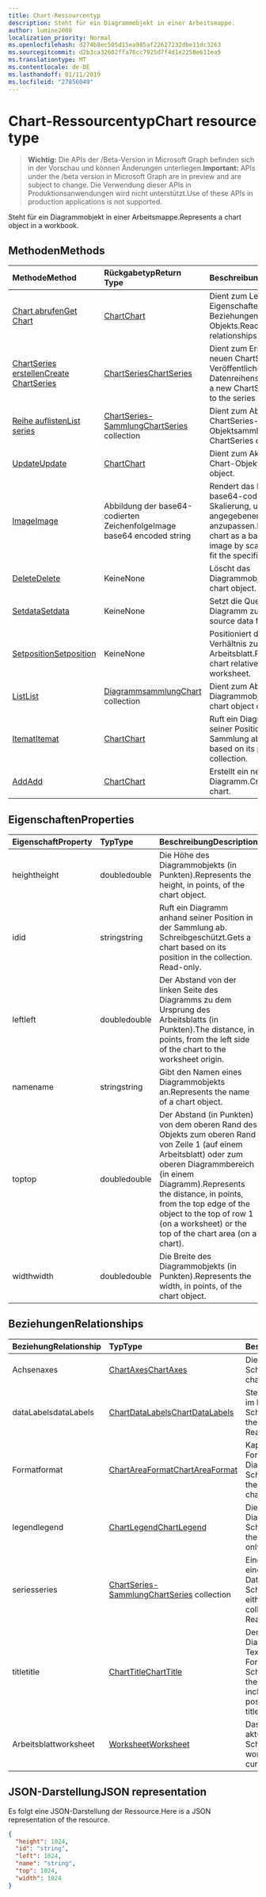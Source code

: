 ```yaml
---
title: Chart-Ressourcentyp
description: Steht für ein Diagrammobjekt in einer Arbeitsmappe.
author: lumine2008
localization_priority: Normal
ms.openlocfilehash: d274b8ec505d15ea985af22627232dbe11dc3263
ms.sourcegitcommit: d2b3ca32602ffa76cc7925d7f4d1e2258e611ea5
ms.translationtype: MT
ms.contentlocale: de-DE
ms.lasthandoff: 01/11/2019
ms.locfileid: "27856049"
---
```

# <a name="chart-resource-type"></a><span data-ttu-id="37721-103">Chart-Ressourcentyp</span><span class="sxs-lookup"><span data-stu-id="37721-103">Chart resource type</span></span>

> <span data-ttu-id="37721-104">**Wichtig:** Die APIs der /Beta-Version in Microsoft Graph befinden sich in der Vorschau und können Änderungen unterliegen.</span><span class="sxs-lookup"><span data-stu-id="37721-104">**Important:** APIs under the /beta version in Microsoft Graph are in preview and are subject to change.</span></span> <span data-ttu-id="37721-105">Die Verwendung dieser APIs in Produktionsanwendungen wird nicht unterstützt.</span><span class="sxs-lookup"><span data-stu-id="37721-105">Use of these APIs in production applications is not supported.</span></span>

<span data-ttu-id="37721-106">Steht für ein Diagrammobjekt in einer Arbeitsmappe.</span><span class="sxs-lookup"><span data-stu-id="37721-106">Represents a chart object in a workbook.</span></span>


## <a name="methods"></a><span data-ttu-id="37721-107">Methoden</span><span class="sxs-lookup"><span data-stu-id="37721-107">Methods</span></span>

| <span data-ttu-id="37721-108">Methode</span><span class="sxs-lookup"><span data-stu-id="37721-108">Method</span></span>           | <span data-ttu-id="37721-109">Rückgabetyp</span><span class="sxs-lookup"><span data-stu-id="37721-109">Return Type</span></span>    |<span data-ttu-id="37721-110">Beschreibung</span><span class="sxs-lookup"><span data-stu-id="37721-110">Description</span></span>|
|:---------------|:--------|:----------|
|[<span data-ttu-id="37721-111">Chart abrufen</span><span class="sxs-lookup"><span data-stu-id="37721-111">Get Chart</span></span>](../api/chart-get.md) | [<span data-ttu-id="37721-112">Chart</span><span class="sxs-lookup"><span data-stu-id="37721-112">Chart</span></span>](chart.md) |<span data-ttu-id="37721-113">Dient zum Lesen der Eigenschaften und der Beziehungen des chart-Objekts.</span><span class="sxs-lookup"><span data-stu-id="37721-113">Read properties and relationships of chart object.</span></span>|
|[<span data-ttu-id="37721-114">ChartSeries erstellen</span><span class="sxs-lookup"><span data-stu-id="37721-114">Create ChartSeries</span></span>](../api/chart-post-series.md) |[<span data-ttu-id="37721-115">ChartSeries</span><span class="sxs-lookup"><span data-stu-id="37721-115">ChartSeries</span></span>](chartseries.md)| <span data-ttu-id="37721-116">Dient zum Erstellen einer neuen ChartSeries durch Veröffentlichen in der Datenreihensammlung.</span><span class="sxs-lookup"><span data-stu-id="37721-116">Create a new ChartSeries by posting to the series collection.</span></span>|
|[<span data-ttu-id="37721-117">Reihe auflisten</span><span class="sxs-lookup"><span data-stu-id="37721-117">List series</span></span>](../api/chart-list-series.md) |<span data-ttu-id="37721-118">[ChartSeries-Sammlung](chartseries.md)</span><span class="sxs-lookup"><span data-stu-id="37721-118">[ChartSeries](chartseries.md) collection</span></span>| <span data-ttu-id="37721-119">Dient zum Abrufen einer ChartSeries-Objektsammlung.</span><span class="sxs-lookup"><span data-stu-id="37721-119">Get a ChartSeries object collection.</span></span>|
|[<span data-ttu-id="37721-120">Update</span><span class="sxs-lookup"><span data-stu-id="37721-120">Update</span></span>](../api/chart-update.md) | [<span data-ttu-id="37721-121">Chart</span><span class="sxs-lookup"><span data-stu-id="37721-121">Chart</span></span>](chart.md)   |<span data-ttu-id="37721-122">Dient zum Aktualisieren des Chart-Objekts.</span><span class="sxs-lookup"><span data-stu-id="37721-122">Update Chart object.</span></span> |
|[<span data-ttu-id="37721-123">Image</span><span class="sxs-lookup"><span data-stu-id="37721-123">Image</span></span>](../api/chart-image.md)|<span data-ttu-id="37721-124">Abbildung der base64-codierten Zeichenfolge</span><span class="sxs-lookup"><span data-stu-id="37721-124">Image base64 encoded string</span></span>|<span data-ttu-id="37721-125">Rendert das Diagramm als base64-codiertes Bild durch Skalierung, um es an die angegebenen Maße anzupassen.</span><span class="sxs-lookup"><span data-stu-id="37721-125">Renders the chart as a base64-encoded image by scaling the chart to fit the specified dimensions.</span></span>|
|[<span data-ttu-id="37721-126">Delete</span><span class="sxs-lookup"><span data-stu-id="37721-126">Delete</span></span>](../api/chart-delete.md)|<span data-ttu-id="37721-127">Keine</span><span class="sxs-lookup"><span data-stu-id="37721-127">None</span></span>|<span data-ttu-id="37721-128">Löscht das Diagrammobjekt.</span><span class="sxs-lookup"><span data-stu-id="37721-128">Deletes the chart object.</span></span>|
|[<span data-ttu-id="37721-129">Setdata</span><span class="sxs-lookup"><span data-stu-id="37721-129">Setdata</span></span>](../api/chart-setdata.md)|<span data-ttu-id="37721-130">Keine</span><span class="sxs-lookup"><span data-stu-id="37721-130">None</span></span>|<span data-ttu-id="37721-131">Setzt die Quelldaten für das Diagramm zurück.</span><span class="sxs-lookup"><span data-stu-id="37721-131">Resets the source data for the chart.</span></span>|
|[<span data-ttu-id="37721-132">Setposition</span><span class="sxs-lookup"><span data-stu-id="37721-132">Setposition</span></span>](../api/chart-setposition.md)|<span data-ttu-id="37721-133">Keine</span><span class="sxs-lookup"><span data-stu-id="37721-133">None</span></span>|<span data-ttu-id="37721-134">Positioniert das Diagramm im Verhältnis zu den Zellen im Arbeitsblatt.</span><span class="sxs-lookup"><span data-stu-id="37721-134">Positions the chart relative to cells on the worksheet.</span></span>|
|[<span data-ttu-id="37721-135">List</span><span class="sxs-lookup"><span data-stu-id="37721-135">List</span></span>](../api/chart-list.md) | <span data-ttu-id="37721-136">[Diagrammsammlung](chart.md)</span><span class="sxs-lookup"><span data-stu-id="37721-136">[Chart](chart.md) collection</span></span> |<span data-ttu-id="37721-137">Dient zum Abrufen der Diagrammobjeksammlung.</span><span class="sxs-lookup"><span data-stu-id="37721-137">Get chart object collection.</span></span> |
|[<span data-ttu-id="37721-138">Itemat</span><span class="sxs-lookup"><span data-stu-id="37721-138">Itemat</span></span>](../api/chartcollection-itemat.md)|[<span data-ttu-id="37721-139">Chart</span><span class="sxs-lookup"><span data-stu-id="37721-139">Chart</span></span>](chart.md)|<span data-ttu-id="37721-140">Ruft ein Diagramm anhand seiner Position in der Sammlung ab.</span><span class="sxs-lookup"><span data-stu-id="37721-140">Gets a chart based on its position in the collection.</span></span>|
|[<span data-ttu-id="37721-141">Add</span><span class="sxs-lookup"><span data-stu-id="37721-141">Add</span></span>](../api/chartcollection-add.md)|[<span data-ttu-id="37721-142">Chart</span><span class="sxs-lookup"><span data-stu-id="37721-142">Chart</span></span>](chart.md)|<span data-ttu-id="37721-143">Erstellt ein neues Diagramm.</span><span class="sxs-lookup"><span data-stu-id="37721-143">Creates a new chart.</span></span>|

## <a name="properties"></a><span data-ttu-id="37721-144">Eigenschaften</span><span class="sxs-lookup"><span data-stu-id="37721-144">Properties</span></span>
| <span data-ttu-id="37721-145">Eigenschaft</span><span class="sxs-lookup"><span data-stu-id="37721-145">Property</span></span>     | <span data-ttu-id="37721-146">Typ</span><span class="sxs-lookup"><span data-stu-id="37721-146">Type</span></span>   |<span data-ttu-id="37721-147">Beschreibung</span><span class="sxs-lookup"><span data-stu-id="37721-147">Description</span></span>|
|:---------------|:--------|:----------|
|<span data-ttu-id="37721-148">height</span><span class="sxs-lookup"><span data-stu-id="37721-148">height</span></span>|<span data-ttu-id="37721-149">double</span><span class="sxs-lookup"><span data-stu-id="37721-149">double</span></span>|<span data-ttu-id="37721-150">Die Höhe des Diagrammobjekts (in Punkten).</span><span class="sxs-lookup"><span data-stu-id="37721-150">Represents the height, in points, of the chart object.</span></span>|
|<span data-ttu-id="37721-151">id</span><span class="sxs-lookup"><span data-stu-id="37721-151">id</span></span>|<span data-ttu-id="37721-152">string</span><span class="sxs-lookup"><span data-stu-id="37721-152">string</span></span>|<span data-ttu-id="37721-p102">Ruft ein Diagramm anhand seiner Position in der Sammlung ab. Schreibgeschützt.</span><span class="sxs-lookup"><span data-stu-id="37721-p102">Gets a chart based on its position in the collection. Read-only.</span></span>|
|<span data-ttu-id="37721-155">left</span><span class="sxs-lookup"><span data-stu-id="37721-155">left</span></span>|<span data-ttu-id="37721-156">double</span><span class="sxs-lookup"><span data-stu-id="37721-156">double</span></span>|<span data-ttu-id="37721-157">Der Abstand von der linken Seite des Diagramms zu dem Ursprung des Arbeitsblatts (in Punkten).</span><span class="sxs-lookup"><span data-stu-id="37721-157">The distance, in points, from the left side of the chart to the worksheet origin.</span></span>|
|<span data-ttu-id="37721-158">name</span><span class="sxs-lookup"><span data-stu-id="37721-158">name</span></span>|<span data-ttu-id="37721-159">string</span><span class="sxs-lookup"><span data-stu-id="37721-159">string</span></span>|<span data-ttu-id="37721-160">Gibt den Namen eines Diagrammobjekts an.</span><span class="sxs-lookup"><span data-stu-id="37721-160">Represents the name of a chart object.</span></span>|
|<span data-ttu-id="37721-161">top</span><span class="sxs-lookup"><span data-stu-id="37721-161">top</span></span>|<span data-ttu-id="37721-162">double</span><span class="sxs-lookup"><span data-stu-id="37721-162">double</span></span>|<span data-ttu-id="37721-163">Der Abstand (in Punkten) von dem oberen Rand des Objekts zum oberen Rand von Zeile 1 (auf einem Arbeitsblatt) oder zum oberen Diagrammbereich (in einem Diagramm).</span><span class="sxs-lookup"><span data-stu-id="37721-163">Represents the distance, in points, from the top edge of the object to the top of row 1 (on a worksheet) or the top of the chart area (on a chart).</span></span>|
|<span data-ttu-id="37721-164">width</span><span class="sxs-lookup"><span data-stu-id="37721-164">width</span></span>|<span data-ttu-id="37721-165">double</span><span class="sxs-lookup"><span data-stu-id="37721-165">double</span></span>|<span data-ttu-id="37721-166">Die Breite des Diagrammobjekts (in Punkten).</span><span class="sxs-lookup"><span data-stu-id="37721-166">Represents the width, in points, of the chart object.</span></span>|

## <a name="relationships"></a><span data-ttu-id="37721-167">Beziehungen</span><span class="sxs-lookup"><span data-stu-id="37721-167">Relationships</span></span>
| <span data-ttu-id="37721-168">Beziehung</span><span class="sxs-lookup"><span data-stu-id="37721-168">Relationship</span></span> | <span data-ttu-id="37721-169">Typ</span><span class="sxs-lookup"><span data-stu-id="37721-169">Type</span></span>   |<span data-ttu-id="37721-170">Beschreibung</span><span class="sxs-lookup"><span data-stu-id="37721-170">Description</span></span>|
|:---------------|:--------|:----------|
|<span data-ttu-id="37721-171">Achsen</span><span class="sxs-lookup"><span data-stu-id="37721-171">axes</span></span>|[<span data-ttu-id="37721-172">ChartAxes</span><span class="sxs-lookup"><span data-stu-id="37721-172">ChartAxes</span></span>](chartaxes.md)|<span data-ttu-id="37721-p103">Die Achsen des Diagramms. Schreibgeschützt.</span><span class="sxs-lookup"><span data-stu-id="37721-p103">Represents chart axes. Read-only.</span></span>|
|<span data-ttu-id="37721-175">dataLabels</span><span class="sxs-lookup"><span data-stu-id="37721-175">dataLabels</span></span>|[<span data-ttu-id="37721-176">ChartDataLabels</span><span class="sxs-lookup"><span data-stu-id="37721-176">ChartDataLabels</span></span>](chartdatalabels.md)|<span data-ttu-id="37721-p104">Stellt die Datenbeschriftungen im Diagramm dar. Schreibgeschützt.</span><span class="sxs-lookup"><span data-stu-id="37721-p104">Represents the datalabels on the chart. Read-only.</span></span>|
|<span data-ttu-id="37721-179">Format</span><span class="sxs-lookup"><span data-stu-id="37721-179">format</span></span>|[<span data-ttu-id="37721-180">ChartAreaFormat</span><span class="sxs-lookup"><span data-stu-id="37721-180">ChartAreaFormat</span></span>](chartareaformat.md)|<span data-ttu-id="37721-p105">Kapselt die Formateigenschaften für den Diagrammbereich. Schreibgeschützt.</span><span class="sxs-lookup"><span data-stu-id="37721-p105">Encapsulates the format properties for the chart area. Read-only.</span></span>|
|<span data-ttu-id="37721-183">legend</span><span class="sxs-lookup"><span data-stu-id="37721-183">legend</span></span>|[<span data-ttu-id="37721-184">ChartLegend</span><span class="sxs-lookup"><span data-stu-id="37721-184">ChartLegend</span></span>](chartlegend.md)|<span data-ttu-id="37721-p106">Die Legende für das Diagramm. Schreibgeschützt.</span><span class="sxs-lookup"><span data-stu-id="37721-p106">Represents the legend for the chart. Read-only.</span></span>|
|<span data-ttu-id="37721-187">series</span><span class="sxs-lookup"><span data-stu-id="37721-187">series</span></span>|<span data-ttu-id="37721-188">[ChartSeries-Sammlung](chartseries.md)</span><span class="sxs-lookup"><span data-stu-id="37721-188">[ChartSeries](chartseries.md) collection</span></span>|<span data-ttu-id="37721-p107">Eine einzelne Datenreihe oder eine Sammlung von Datenreihen im Diagramm. Schreibgeschützt.</span><span class="sxs-lookup"><span data-stu-id="37721-p107">Represents either a single series or collection of series in the chart. Read-only.</span></span>|
|<span data-ttu-id="37721-191">title</span><span class="sxs-lookup"><span data-stu-id="37721-191">title</span></span>|[<span data-ttu-id="37721-192">ChartTitle</span><span class="sxs-lookup"><span data-stu-id="37721-192">ChartTitle</span></span>](charttitle.md)|<span data-ttu-id="37721-p108">Der Titel des angegebenen Diagramms, einschließlich Text, Sichtbarkeit, Position und Formatierung des Titels. Schreibgeschützt.</span><span class="sxs-lookup"><span data-stu-id="37721-p108">Represents the title of the specified chart, including the text, visibility, position and formating of the title. Read-only.</span></span>|
|<span data-ttu-id="37721-195">Arbeitsblatt</span><span class="sxs-lookup"><span data-stu-id="37721-195">worksheet</span></span>|[<span data-ttu-id="37721-196">Worksheet</span><span class="sxs-lookup"><span data-stu-id="37721-196">Worksheet</span></span>](worksheet.md)|<span data-ttu-id="37721-p109">Das Arbeitsblatt, das das aktuelle Diagramm enthält. Schreibgeschützt.</span><span class="sxs-lookup"><span data-stu-id="37721-p109">The worksheet containing the current chart. Read-only.</span></span>|

## <a name="json-representation"></a><span data-ttu-id="37721-199">JSON-Darstellung</span><span class="sxs-lookup"><span data-stu-id="37721-199">JSON representation</span></span>

<span data-ttu-id="37721-200">Es folgt eine JSON-Darstellung der Ressource.</span><span class="sxs-lookup"><span data-stu-id="37721-200">Here is a JSON representation of the resource.</span></span>

<!-- {
  "blockType": "resource",
  "optionalProperties": [

  ],
  "@odata.type": "microsoft.graph.chart"
}-->

```json
{
  "height": 1024,
  "id": "string",
  "left": 1024,
  "name": "string",
  "top": 1024,
  "width": 1024
}

```

<!-- uuid: 8fcb5dbc-d5aa-4681-8e31-b001d5168d79
2015-10-25 14:57:30 UTC -->
<!-- {
  "type": "#page.annotation",
  "description": "Chart resource",
  "keywords": "",
  "section": "documentation",
  "tocPath": ""
}-->

